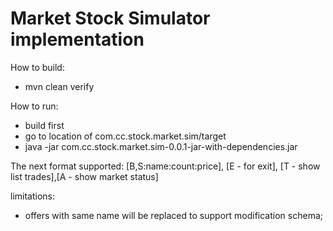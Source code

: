 <h1>
  Market Stock Simulator implementation
</h1>

<h10>
<p>  How to build:  

*   mvn clean verify

</p>
<p>
	How to run:  
		
*   build first
*   go to location of com.cc.stock.market.sim/target
*   java -jar com.cc.stock.market.sim-0.0.1-jar-with-dependencies.jar
</p>

<p>
The next format supported: 
[B,S:name:count:price], 
[E - for exit], [T - show list trades],[A - show market status] 

limitations:
 - offers with same name will be replaced to support modification schema;
</p>
</h10>  


